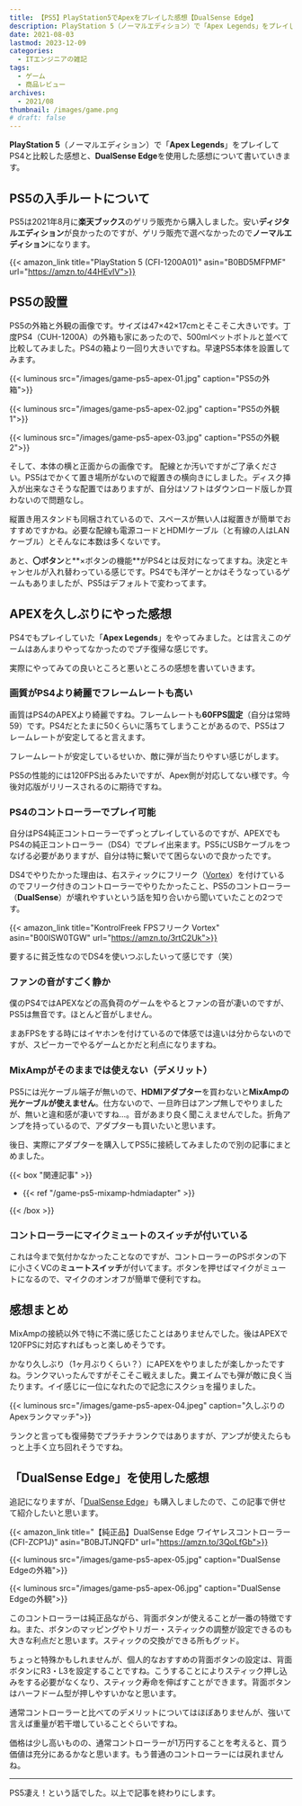 ```yaml
---
title: 【PS5】PlayStation5でApexをプレイした感想【DualSense Edge】
description: PlayStation 5（ノーマルエディション）で「Apex Legends」をプレイしてPS4と比較した感想と、DualSense Edgeを使用した感想について書いていきます。
date: 2021-08-03
lastmod: 2023-12-09
categories: 
  - ITエンジニアの雑記
tags: 
  - ゲーム
  - 商品レビュー
archives: 
  - 2021/08
thumbnail: /images/game.png
# draft: false
---
```


**PlayStation 5**（ノーマルエディション）で「**Apex Legends**」をプレイしてPS4と比較した感想と、**DualSense Edge**を使用した感想について書いていきます。

## PS5の入手ルートについて

PS5は2021年8月に**楽天ブックス**のゲリラ販売から購入しました。安い**ディジタルエディション**が良かったのですが、ゲリラ販売で選べなかったので**ノーマルエディション**になります。

{{< amazon_link title="PlayStation 5 (CFI-1200A01)" asin="B0BD5MFPMF" url="https://amzn.to/44HEvIV">}}

## PS5の設置

PS5の外箱と外観の画像です。サイズは47×42×17cmとそこそこ大きいです。丁度PS4（CUH-1200A）の外箱も家にあったので、500mlペットボトルと並べて比較してみました。PS4の箱より一回り大きいですね。早速PS5本体を設置してみます。

{{< luminous src="/images/game-ps5-apex-01.jpg" caption="PS5の外箱">}}

{{< luminous src="/images/game-ps5-apex-02.jpg" caption="PS5の外観1">}}

{{< luminous src="/images/game-ps5-apex-03.jpg" caption="PS5の外観2">}}

そして、本体の横と正面からの画像です。 配線とか汚いですがご了承ください。PS5はでかくて置き場所がないので縦置きの横向きにしました。ディスク挿入が出来なさそうな配置ではありますが、自分はソフトはダウンロード版しか買わないので問題なし。

縦置き用スタンドも同梱されているので、スペースが無い人は縦置きが簡単でおすすめですかね。必要な配線も電源コードとHDMIケーブル（と有線の人はLANケーブル）とそんなに本数は多くないです。

あと、**〇ボタン**と**×ボタンの機能**がPS4とは反対になってますね。決定とキャンセルが入れ替わっている感じです。PS4でも洋ゲーとかはそうなっているゲームもありましたが、PS5はデフォルトで変わってます。

## APEXを久しぶりにやった感想

PS4でもプレイしていた「**Apex Legends**」をやってみました。とは言えこのゲームはあんまりやってなかったのでプチ復帰な感じです。

実際にやってみての良いところと悪いところの感想を書いていきます。

### 画質がPS4より綺麗でフレームレートも高い

画質はPS4のAPEXより綺麗ですね。フレームレートも**60FPS固定**（自分は常時59）です。PS4だとたまに50くらいに落ちてしまうことがあるので、PS5はフレームレートが安定してると言えます。

フレームレートが安定しているせいか、敵に弾が当たりやすい感じがします。

PS5の性能的には120FPS出るみたいですが、Apex側が対応してない様です。今後対応版がリリースされるのに期待ですね。

### PS4のコントローラーでプレイ可能

自分はPS4純正コントローラーでずっとプレイしているのですが、APEXでもPS4の純正コントローラー（DS4）でプレイ出来ます。PS5にUSBケーブルをつなげる必要がありますが、自分は特に繋いでて困らないので良かったです。

DS4でやりたかった理由は、右スティックにフリーク（[Vortex](https://amzn.to/3rtC2Uk)）を付けているのでフリーク付きのコントローラーでやりたかったこと、PS5のコントローラー（**DualSense**）が壊れやすいという話を知り合いから聞いていたことの2つです。

{{< amazon_link title="KontrolFreek FPSフリーク Vortex" asin="B00ISW0TGW" url="https://amzn.to/3rtC2Uk">}}

要するに貧乏性なのでDS4を使いつぶしたいって感じです（笑）

### ファンの音がすごく静か

僕のPS4ではAPEXなどの高負荷のゲームをやるとファンの音が凄いのですが、PS5は無音です。ほとんど音がしません。

まあFPSをする時にはイヤホンを付けているので体感では違いは分からないのですが、スピーカーでやるゲームとかだと利点になりますね。

### MixAmpがそのままでは使えない（デメリット）

PS5には光ケーブル端子が無いので、**HDMIアダプター**を買わないと**MixAmpの光ケーブルが使えません**。仕方ないので、一旦昨日はアンプ無しでやりましたが、無いと違和感が凄いですね…。音があまり良く聞こえませんでした。折角アンプを持っているので、アダプターも買いたいと思います。

後日、実際にアダプターを購入してPS5に接続してみましたので別の記事にまとめました。

{{< box "関連記事" >}}
<ul>
<li>{{< ref "/game-ps5-mixamp-hdmiadapter" >}}</li>
</ul>
{{< /box >}}

### コントローラーにマイクミュートのスイッチが付いている

これは今まで気付かなかったことなのですが、コントローラーのPSボタンの下に小さくVCの**ミュートスイッチ**が付いてます。ボタンを押せばマイクがミュートになるので、マイクのオンオフが簡単で便利ですね。

## 感想まとめ

MixAmpの接続以外で特に不満に感じたことはありませんでした。後はAPEXで120FPSに対応すればもっと楽しめそうです。

かなり久しぶり（1ヶ月ぶりくらい？）にAPEXをやりましたが楽しかったですね。ランクマいったんですがそこそこ戦えました。糞エイムでも弾が敵に良く当たります。イイ感じに一位になれたので記念にスクショを撮りました。

{{< luminous src="/images/game-ps5-apex-04.jpeg" caption="久しぶりのApexランクマッチ">}}

ランクと言っても復帰勢でプラチナランクではありますが、アンプが使えたらもっと上手く立ち回れそうですね。

## 「DualSense Edge」を使用した感想

追記になりますが、「[DualSense Edge](https://amzn.to/3QoLfGb)」も購入しましたので、この記事で併せて紹介したいと思います。

{{< amazon_link title="【純正品】DualSense Edge ワイヤレスコントローラー(CFI-ZCP1J)" asin="B0BJTJNQFD" url="https://amzn.to/3QoLfGb">}}

{{< luminous src="/images/game-ps5-apex-05.jpg" caption="DualSense Edgeの外箱">}}

{{< luminous src="/images/game-ps5-apex-06.jpg" caption="DualSense Edgeの外観">}}

このコントローラーは純正品ながら、背面ボタンが使えることが一番の特徴ですね。また、ボタンのマッピングやトリガー・スティックの調整が設定できるのも大きな利点だと思います。スティックの交換ができる所もグッド。

ちょっと特殊かもしれませんが、個人的なおすすめの背面ボタンの設定は、背面ボタンにR3・L3を設定することですね。こうすることによりスティック押し込みをする必要がなくなり、スティック寿命を伸ばすことができます。背面ボタンはハーフドーム型が押しやすいかなと思います。

通常コントローラーと比べてのデメリットについてはほぼありませんが、強いて言えば重量が若干増していることぐらいですね。

価格は少し高いものの、通常コントローラーが1万円することを考えると、買う価値は充分にあるかなと思います。もう普通のコントローラーには戻れませんね。


* * *

PS5凄え！という話でした。以上で記事を終わりにします。